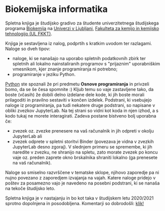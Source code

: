 Biokemijska informatika
=======================

Spletna knjiga je študijsko gradivo za študente univerzitetnega študijskega programa [Biokemija](https://www.fkkt.uni-lj.si/sl/studij/bolonjski-studijski-programi-1-stopnje/univerzitetni-studijski-program-biokemija-20202021/) na [Univerzi v Ljubljani](http://www.uni-lj.si), [Fakulteta za kemijo in kemijsko tehnologijo (UL FKKT)](http://www.fkkt.uni-lj.si).

Knjiga je sestavljena iz nalog, podprtih s kratkim uvodom ter razlagami. Naloge so dveh tipov:
* naloge, ki se nanašajo na uporabo spletnih podatkovnih zbirk ter spletnih ali lokalno nainstaliranih programov s "prijaznim" uporabniškim vmesnikom, kjer znanje programiranja ni potrebno; 
* programiranje v jeziku Python.

[Python](https://www.python.org) ste spoznali že pri predmetu **Osnove programiranja** in privzeli bomo, da se še česa spomnite :) Kljub temu so vaje zastavljene tako, da boste (včasih) že dobili delno izdelane dele kode, ki jih boste morali prilagoditi in pravilno sestaviti v končen izdelek. Podstrani, ki vsebujejo naloge iz programiranja, pa tudi nekatere druge podstrani, so napisane v obliki zvezkov JupyterLab. Na tej strani so vidni kot koda in njen izhod, a s kodo tukaj ne morete interagirati. Zadeva postane bistveno bolj uporabna če:
* zvezek oz. zvezke prenesere na vaš računalnik in jih odpreti v okolju JupyterLab ali
* zvezek odprete v spletni storitvi Binder (povezava je vidna v zvezkih JupyterLab desno zgoraj). V slednjem primeru se spremembe, ki jih naredite v zvezku, ne shranijo na spletu, zato morate zvezek po koncu vaje oz. preden zaprete okno brskalnika shraniti lokalno (ga prenesete na vaš računalnik).

Naloge so smiselno razvrščene v tematske sklope, njihovo zaporedje pa ni nujno povezano z zaporedjem izvajanja na vajah. Katere naloge pridejo v poštev za posamezno vajo je navedeno na posebni podstrani, ki se nanaša na tekoče študijsko leto.

Spletna knjiga je v nastajanju in bo kot taka v študijskem letu 2020/2021 sprotno dopolnjena in posodobljena. Komentarji so dobrodošli: [klik!](mailto:miha.pavsic@fkkt.uni-lj.si)